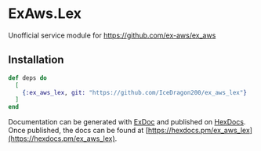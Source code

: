 # ExAws.Lex

Unofficial service module for https://github.com/ex-aws/ex_aws

## Installation

```elixir
def deps do
  [
    {:ex_aws_lex, git: "https://github.com/IceDragon200/ex_aws_lex"}
  ]
end
```

Documentation can be generated with [ExDoc](https://github.com/elixir-lang/ex_doc)
and published on [HexDocs](https://hexdocs.pm). Once published, the docs can
be found at [https://hexdocs.pm/ex_aws_lex](https://hexdocs.pm/ex_aws_lex).

